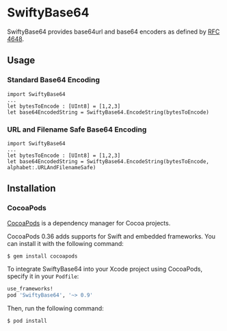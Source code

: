 # SwiftyBase64
SwiftyBase64 provides base64url and base64 encoders as defined by
[RFC 4648](https://tools.ietf.org/html/rfc4648).

## Usage

### Standard Base64 Encoding
    
    import SwiftyBase64
    ...
    let bytesToEncode : [UInt8] = [1,2,3]
    let base64EncodedString = SwiftyBase64.EncodeString(bytesToEncode)
    
### URL and Filename Safe Base64 Encoding

    import SwiftyBase64
    ...
    let bytesToEncode : [UInt8] = [1,2,3]
    let base64EncodedString = SwiftyBase64.EncodeString(bytesToEncode, alphabet:.URLAndFilenameSafe)

## Installation

### CocoaPods

[CocoaPods](http://cocoapods.org) is a dependency manager for Cocoa projects.

CocoaPods 0.36 adds supports for Swift and embedded frameworks. You can install it with the following command:

```bash
$ gem install cocoapods
```

To integrate SwiftyBase64 into your Xcode project using CocoaPods, specify it in your `Podfile`:

```ruby
use_frameworks!
pod 'SwiftyBase64', '~> 0.9'
```

Then, run the following command:

```bash
$ pod install
```
